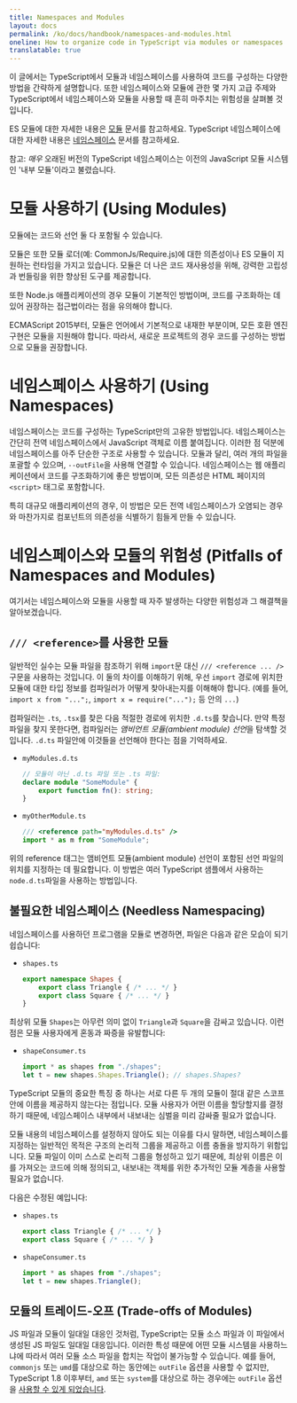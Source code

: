 ```yaml
---
title: Namespaces and Modules
layout: docs
permalink: /ko/docs/handbook/namespaces-and-modules.html
oneline: How to organize code in TypeScript via modules or namespaces
translatable: true
---
```


이 글에서는 TypeScript에서 모듈과 네임스페이스를 사용하여 코드를 구성하는 다양한 방법을 간략하게 설명합니다.
또한 네임스페이스와 모듈에 관한 몇 가지 고급 주제와 TypeScript에서 네임스페이스와 모듈을 사용할 때 흔히 마주치는 위험성을 살펴볼 것입니다.

ES 모듈에 대한 자세한 내용은 [모듈](./modules.md) 문서를 참고하세요.
TypeScript 네임스페이스에 대한 자세한 내용은 [네임스페이스](./namespaces.md) 문서를 참고하세요.

참고: _매우_ 오래된 버전의 TypeScript 네임스페이스는 이전의 JavaScript 모듈 시스템인 '내부 모듈'이라고 불렸습니다.

# 모듈 사용하기 (Using Modules)

모듈에는 코드와 선언 둘 다 포함될 수 있습니다.

모듈은 또한 모듈 로더(예: CommonJs/Require.js)에 대한 의존성이나 ES 모듈이 지원하는 런타임을 가지고 있습니다.
모듈은 더 나은 코드 재사용성을 위해, 강력한 고립성과 번들링을 위한 향상된 도구를 제공합니다.

또한 Node.js 애플리케이션의 경우 모듈이 기본적인 방법이며, 코드를 구조화하는 데 있어 권장하는 접근법이라는 점을 유의해야 합니다.

ECMAScript 2015부터, 모듈은 언어에서 기본적으로 내재한 부분이며, 모든 호환 엔진 구현은 모듈을 지원해야 합니다.
따라서, 새로운 프로젝트의 경우 코드를 구성하는 방법으로 모듈을 권장합니다.

# 네임스페이스 사용하기 (Using Namespaces)

네임스페이스는 코드를 구성하는 TypeScript만의 고유한 방법입니다.
네임스페이스는 간단히 전역 네임스페이스에서 JavaScript 객체로 이름 붙여집니다.
이러한 점 덕분에 네임스페이스를 아주 단순한 구조로 사용할 수 있습니다.
모듈과 달리, 여러 개의 파일을 포괄할 수 있으며, `--outFile`을 사용해 연결할 수 있습니다.
네임스페이스는 웹 애플리케이션에서 코드를 구조화하기에 좋은 방법이며, 모든 의존성은 HTML 페이지의 `<script>` 태그로 포함합니다.

특히 대규모 애플리케이션의 경우, 이 방법은 모든 전역 네임스페이스가 오염되는 경우와 마찬가지로 컴포넌트의 의존성을 식별하기 힘들게 만들 수 있습니다.

# 네임스페이스와 모듈의 위험성 (Pitfalls of Namespaces and Modules)

여기서는 네임스페이스와 모듈을 사용할 때 자주 발생하는 다양한 위험성과 그 해결책을 알아보겠습니다.

## `/// <reference>`를 사용한 모듈

일반적인 실수는 모듈 파일을 참조하기 위해 `import`문 대신 `/// <reference ... />` 구문을 사용하는 것입니다.
이 둘의 차이를 이해하기 위해, 우선 `import` 경로에 위치한 모듈에 대한 타입 정보를 컴파일러가 어떻게 찾아내는지를 이해해야 합니다. (예를 들어, `import x from "...";`, `import x = require("...");` 등 안의 `...`)

컴파일러는 `.ts`, `.tsx`를 찾은 다음 적절한 경로에 위치한 `.d.ts`를 찾습니다.
만약 특정 파일을 찾지 못한다면, 컴파일러는 *앰비언트 모듈(ambient module) 선언*을 탐색할 것입니다.
`.d.ts` 파일안에 이것들을 선언해야 한다는 점을 기억하세요.

* `myModules.d.ts`

  ```ts
  // 모듈이 아닌 .d.ts 파일 또는 .ts 파일:
  declare module "SomeModule" {
      export function fn(): string;
  }
  ```

* `myOtherModule.ts`

  ```ts
  /// <reference path="myModules.d.ts" />
  import * as m from "SomeModule";
  ```

위의 reference 태그는 앰비언트 모듈(ambient module) 선언이 포함된 선언 파일의 위치를 지정하는 데 필요합니다.
이 방법은 여러 TypeScript 샘플에서 사용하는 `node.d.ts`파일을 사용하는 방법입니다.

## 불필요한 네임스페이스 (Needless Namespacing)

네임스페이스를 사용하던 프로그램을 모듈로 변경하면, 파일은 다음과 같은 모습이 되기 쉽습니다:

* `shapes.ts`

  ```ts
  export namespace Shapes {
      export class Triangle { /* ... */ }
      export class Square { /* ... */ }
  }
  ```

최상위 모듈 `Shapes`는 아무런 의미 없이 `Triangle`과 `Square`을 감싸고 있습니다.
이런 점은 모듈 사용자에게 혼동과 짜증을 유발합니다:

* `shapeConsumer.ts`

  ```ts
  import * as shapes from "./shapes";
  let t = new shapes.Shapes.Triangle(); // shapes.Shapes?
  ```

TypeScript 모듈의 중요한 특징 중 하나는 서로 다른 두 개의 모듈이 절대 같은 스코프 안에 이름을 제공하지 않는다는 점입니다.
모듈 사용자가 어떤 이름을 할당할지를 결정하기 때문에, 네임스페이스 내부에서 내보내는 심벌을 미리 감싸줄 필요가 없습니다.

모듈 내용의 네임스페이스를 설정하지 않아도 되는 이유를 다시 말하면, 네임스페이스를 지정하는 일반적인 목적은 구조의 논리적 그룹을 제공하고 이름 충돌을 방지하기 위함입니다.
모듈 파일이 이미 스스로 논리적 그룹을 형성하고 있기 때문에, 최상위 이름은 이를 가져오는 코드에 의해 정의되고, 내보내는 객체를 위한 추가적인 모듈 계층을 사용할 필요가 없습니다.

다음은 수정된 예입니다:

* `shapes.ts`

  ```ts
  export class Triangle { /* ... */ }
  export class Square { /* ... */ }
  ```

* `shapeConsumer.ts`

  ```ts
  import * as shapes from "./shapes";
  let t = new shapes.Triangle();
  ```

## 모듈의 트레이드-오프 (Trade-offs of Modules)

JS 파일과 모듈이 일대일 대응인 것처럼, TypeScript는 모듈 소스 파일과 이 파일에서 생성된 JS 파일도 일대일 대응입니다.
이러한 특성 때문에 어떤 모듈 시스템을 사용하느냐에 따라서 여러 모듈 소스 파일을 합치는 작업이 불가능할 수 있습니다.
예를 들어, `commonjs` 또는 `umd`를 대상으로 하는 동안에는 `outFile` 옵션을 사용할 수 없지만,   TypeScript 1.8 이후부터, `amd` 또는 `system`를 대상으로 하는 경우에는 `outFile` 옵션을 [사용할 수 있게 되었습니다](./release%20notes/TypeScript%201.8.md#concatenate-amd-and-system-modules-with---outfile).
